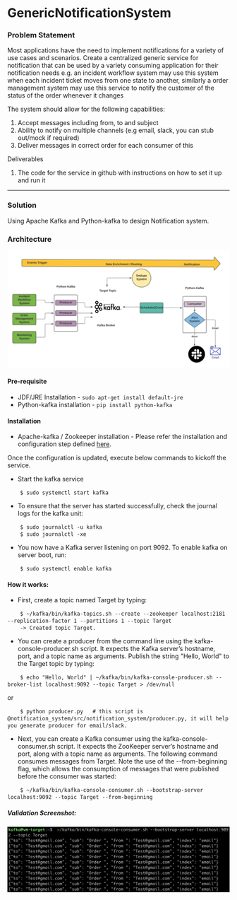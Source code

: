 # GenericNotificationSystem

### Problem Statement
Most applications have the need to implement notifications for a variety of use cases and scenarios. Create a centralized generic service for notification that can be used by a variety consuming application for their notification needs e.g. an incident workflow system may use this system when each incident ticket moves from one state to another, similarly a order management system may use this service to notify the customer of the status of the order whenever it changes

The system should allow for the following capabilities:

1.	Accept messages including from, to and subject
2.	Ability to notify on multiple channels (e.g email, slack, you can stub out/mock if required)
3.	Deliver messages in correct order for each consumer of this

Deliverables
1.	The code for the service in github with instructions on how to set it up and run it
*****************************

### Solution
Using Apache Kafka and Python-kafka to design Notification system.

### Architecture

![Alt text](Architecture.jpeg?raw=true)

#### Pre-requisite

* JDF/JRE Installation  - ```sudo apt-get install default-jre```
* Python-kafka installation - ```pip install python-kafka```

#### Installation
* Apache-kafka / Zookeeper installation - Please refer the installation and configuration step defined [here](https://www.digitalocean.com/community/tutorials/how-to-install-apache-kafka-on-ubuntu-18-04).

Once the configuration is updated, execute below commands to kickoff the service.
* Start the kafka service
```
    $ sudo systemctl start kafka
```
* To ensure that the server has started successfully, check the journal logs for the kafka unit:
```
    $ sudo journalctl -u kafka
    $ sudo journalctl -xe
```
* You now have a Kafka server listening on port 9092. To enable kafka on server boot, run:
```
    $ sudo systemctl enable kafka
```

#### How it works:
 * First, create a topic named Target by typing:
```
    $ ~/kafka/bin/kafka-topics.sh --create --zookeeper localhost:2181 --replication-factor 1 --partitions 1 --topic Target
    -> Created topic Target.
```
 * You can create a producer from the command line using the kafka-console-producer.sh script. It expects the Kafka server’s hostname, port, and a topic name as arguments.
 Publish the string "Hello, World" to the Target topic by typing:
```
    $ echo "Hello, World" | ~/kafka/bin/kafka-console-producer.sh --broker-list localhost:9092 --topic Target > /dev/null
```
or
```
    $ python producer.py   # this script is @notification_system/src/notification_system/producer.py, it will help you generate producer for email/slack.
```
 * Next, you can create a Kafka consumer using the kafka-console-consumer.sh script. It expects the ZooKeeper server’s hostname and port, along with a topic name as arguments.
 The following command consumes messages from Target. Note the use of the --from-beginning flag, which allows the consumption of messages that were published before the consumer was started:
```
    $ ~/kafka/bin/kafka-console-consumer.sh --bootstrap-server localhost:9092 --topic Target --from-beginning
```

##### Validation Screenshot:


![Alt text](screenshot.jpg?raw=true)
